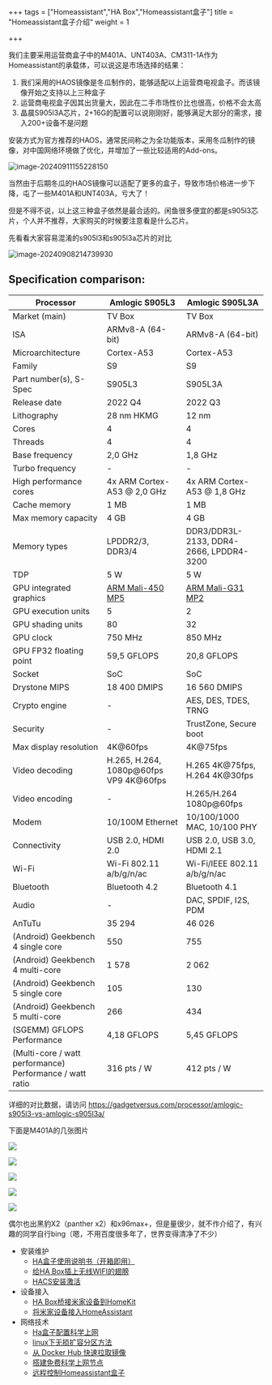 +++
tags = ["Homeassistant","HA Box","Homeassistant盒子"]
title = "Homeassistant盒子介绍"
weight = 1

+++

我们主要采用运营商盒子中的M401A、UNT403A、CM311-1A作为Homeassistant的承载体，可以说这是市场选择的结果：

1. 我们采用的HAOS镜像是冬瓜制作的，能够适配以上运营商电视盒子。而该镜像开始之支持以上三种盒子
2. 运营商电视盒子因其出货量大，因此在二手市场性价比也很高，价格不会太高
3. 晶晨S905l3A芯片，2+16G的配置可以说刚刚好，能够满足大部分的需求，接入200+设备不是问题



安装方式为官方推荐的HAOS，通常民间称之为全功能版本，采用冬瓜制作的镜像，对中国网络环境做了优化，并增加了一些比较适用的Add-ons。





![image-20240911155228150](https://pic.456766.xyz/typora/image-20240911155228150.png)

当然由于后期冬瓜的HAOS镜像可以适配了更多的盒子，导致市场价格进一步下降，屯了一些M401A和UNT403A，亏大了！

但是不得不说，以上这三种盒子依然是最合适的。闲鱼很多便宜的都是s905l3芯片，个人并不推荐，大家购买的时候要注意看是什么芯片。



先看看大家容易混淆的s905l3和s905l3a芯片的对比

![image-20240908214739930](https://pic.456766.xyz/typora/image-20240908214739930.png)

## Specification comparison:

| Processor                                                | **Amlogic S905L3**                                           | **Amlogic S905L3A**                                          |
| -------------------------------------------------------- | ------------------------------------------------------------ | ------------------------------------------------------------ |
| Market (main)                                            | TV Box                                                       | TV Box                                                       |
| ISA                                                      | ARMv8-A (64-bit)                                             | ARMv8-A (64-bit)                                             |
| Microarchitecture                                        | Cortex-A53                                                   | Cortex-A53                                                   |
| Family                                                   | S9                                                           | S9                                                           |
| Part number(s), S-Spec                                   | S905L3                                                       | S905L3A                                                      |
| Release date                                             | 2022 Q4                                                      | 2022 Q3                                                      |
| Lithography                                              | 28 nm HKMG                                                   | 12 nm                                                        |
| Cores                                                    | 4                                                            | 4                                                            |
| Threads                                                  | 4                                                            | 4                                                            |
| Base frequency                                           | 2,0 GHz                                                      | 1,8 GHz                                                      |
| Turbo frequency                                          | -                                                            | -                                                            |
| High performance cores                                   | 4x ARM Cortex-A53 @ 2,0 GHz                                  | 4x ARM Cortex-A53 @ 1,8 GHz                                  |
| Cache memory                                             | 1 MB                                                         | 1 MB                                                         |
| Max memory capacity                                      | 4 GB                                                         | 4 GB                                                         |
| Memory types                                             | LPDDR2/3, DDR3/4                                             | DDR3/DDR3L-2133, DDR4-2666, LPDDR4-3200                      |
| TDP                                                      | 5 W                                                          | 5 W                                                          |
| GPU integrated graphics                                  | [ARM Mali-450 MP5](https://gadgetversus.com/graphics-card/arm-mali-450-mp5-specs/) | [ARM Mali-G31 MP2](https://gadgetversus.com/graphics-card/arm-mali-g31-mp2-specs/) |
| GPU execution units                                      | 5                                                            | 2                                                            |
| GPU shading units                                        | 80                                                           | 32                                                           |
| GPU clock                                                | 750 MHz                                                      | 850 MHz                                                      |
| GPU FP32 floating point                                  | 59,5 GFLOPS                                                  | 20,8 GFLOPS                                                  |
| Socket                                                   | SoC                                                          | SoC                                                          |
| Drystone MIPS                                            | 18 400 DMIPS                                                 | 16 560 DMIPS                                                 |
| Crypto engine                                            | -                                                            | AES, DES, TDES, TRNG                                         |
| Security                                                 | -                                                            | TrustZone, Secure boot                                       |
| Max display resolution                                   | 4K@60fps                                                     | 4K@75fps                                                     |
| Video decoding                                           | H.265, H.264, 1080p@60fps VP9 4K@60fps                       | H.265 4K@75fps, H.264 4K@30fps                               |
| Video encoding                                           | -                                                            | H.265/H.264 1080p@60fps                                      |
| Modem                                                    | 10/100M Ethernet                                             | 10/100/1000 MAC, 10/100 PHY                                  |
| Connectivity                                             | USB 2.0, HDMI 2.0                                            | USB 2.0, USB 3.0, HDMI 2.1                                   |
| Wi-Fi                                                    | Wi-Fi 802.11 a/b/g/n/ac                                      | Wi-Fi/IEEE 802.11 a/b/g/n/ас                                 |
| Bluetooth                                                | Bluetooth 4.2                                                | Bluetooth 4.1                                                |
| Audio                                                    | -                                                            | DAC, SPDIF, I2S, PDM                                         |
| AnTuTu                                                   | 35 294                                                       | 46 026                                                       |
| (Android) Geekbench 4 single core                        | 550                                                          | 755                                                          |
| (Android) Geekbench 4 multi-core                         | 1 578                                                        | 2 062                                                        |
| (Android) Geekbench 5 single core                        | 105                                                          | 130                                                          |
| (Android) Geekbench 5 multi-core                         | 266                                                          | 434                                                          |
| (SGEMM) GFLOPS Performance                               | 4,18 GFLOPS                                                  | 5,45 GFLOPS                                                  |
| (Multi-core / watt performance) Performance / watt ratio | 316 pts / W                                                  | 412 pts / W                                                  |



详细的对比数据，请访问 https://gadgetversus.com/processor/amlogic-s905l3-vs-amlogic-s905l3a/



下面是M401A的几张图片

![](https://pic.456766.xyz/202409072117187.png)

![](https://pic.456766.xyz/202409072117451.png)

![](https://pic.456766.xyz/202409072118487.png)



![](https://pic.456766.xyz/202409072119320.png)



![](https://pic.456766.xyz/202409072119549.png)



偶尔也出黑豹X2（panther x2）和x96max+，但是量很少，就不作介绍了，有兴趣的同学自行bing（嗯，不用百度很多年了，世界变得清净了不少）



- 安装维护
  - [ HA盒子使用说明书（开箱即用）](https://www.ha-box.xyz/installation/instructions/index.html)
  - [ 给HA Box插上无线WIFI的翅膀](https://www.ha-box.xyz/installation/wifi/index.html)
  - [HACS安装激活](https://www.ha-box.xyz/installation/hacs/index.html)
- 设备接入
  - [HA Box桥接米家设备到HomeKit](https://www.ha-box.xyz/access/homekit/index.html)
  - [将米家设备接入HomeAssistant](https://www.ha-box.xyz/access/mijia/index.html)
- 网络技术
  - [Ha盒子配置科学上网](https://www.ha-box.xyz/network/habox-over-greatwall/index.html)
  - [linux下无损扩容分区方法](https://www.ha-box.xyz/network/linux-partition/index.html)
  - [从 Docker Hub 快速拉取镜像](https://www.ha-box.xyz/network/docker-pull/index.html)
  - [搭建免费科学上网节点](https://www.ha-box.xyz/network/free-vless-node/index.html)
  - [远程控制Homeassistant盒子](https://www.ha-box.xyz/network/free-remote-control/index.html)

